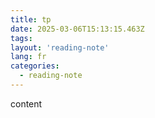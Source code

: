 ```yaml
---
title: tp
date: 2025-03-06T15:13:15.463Z
tags:
layout: 'reading-note'
lang: fr
categories: 
  - reading-note
---
```

content 